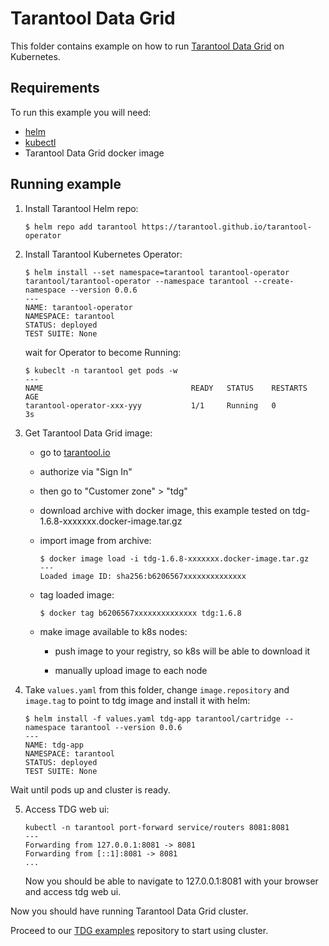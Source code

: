 # Tarantool Data Grid

This folder contains example on how to run [Tarantool Data Grid](https://www.tarantool.io/en/datagrid/) 
on Kubernetes.

## Requirements

To run this example you will need: 

- [helm](https://helm.sh/docs/intro/install/)
- [kubectl](https://kubernetes.io/docs/tasks/tools/install-kubectl/)
- Tarantool Data Grid docker image

## Running example

1. Install Tarantool Helm repo:

    ```shell
    $ helm repo add tarantool https://tarantool.github.io/tarantool-operator
    ```

2. Install Tarantool Kubernetes Operator:

    ```shell
    $ helm install --set namespace=tarantool tarantool-operator tarantool/tarantool-operator --namespace tarantool --create-namespace --version 0.0.6
    ---
    NAME: tarantool-operator
    NAMESPACE: tarantool
    STATUS: deployed
    TEST SUITE: None
    ```

    wait for Operator to become Running:

    ```shell
    $ kubeclt -n tarantool get pods -w
    ---
    NAME                                 READY   STATUS    RESTARTS   AGE
    tarantool-operator-xxx-yyy           1/1     Running   0          3s
    ```

3. Get Tarantool Data Grid image:

    - go to [tarantool.io](https://tarantool.io)

    - authorize via "Sign In"

    - then go to "Customer zone" > "tdg"

    - download archive with docker image, this example tested on tdg-1.6.8-xxxxxxx.docker-image.tar.gz

    - import image from archive:
    
        ```shell
        $ docker image load -i tdg-1.6.8-xxxxxxx.docker-image.tar.gz
        ---
        Loaded image ID: sha256:b6206567xxxxxxxxxxxxxx
        ```

    - tag loaded image:
    
        ```shell
        $ docker tag b6206567xxxxxxxxxxxxxx tdg:1.6.8
        ```
    
    - make image available to k8s nodes:

        - push image to your registry, so k8s will be able to download it

        - manually upload image to each node



4. Take ```values.yaml``` from this folder, change `image.repository` and `image.tag` to point to tdg image and install it with helm:

    ```shell
    $ helm install -f values.yaml tdg-app tarantool/cartridge --namespace tarantool --version 0.0.6
    ---
    NAME: tdg-app
    NAMESPACE: tarantool
    STATUS: deployed
    TEST SUITE: None
    ```

Wait until pods up and cluster is ready. 

5. Access TDG web ui:

    ```shell
    kubectl -n tarantool port-forward service/routers 8081:8081
    ---
    Forwarding from 127.0.0.1:8081 -> 8081
    Forwarding from [::1]:8081 -> 8081
    ...
    ```

    Now you should be able to navigate to 127.0.0.1:8081 with your browser and access tdg web ui.

Now you should have running Tarantool Data Grid cluster. 

Proceed to our [TDG examples](https://github.com/tarantool/examples/tree/master/tdg) repository to start using cluster.
